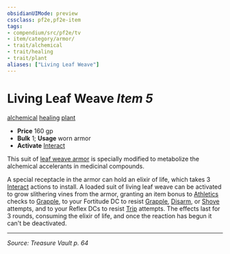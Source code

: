 ```yaml
---
obsidianUIMode: preview
cssclass: pf2e,pf2e-item
tags:
- compendium/src/pf2e/tv
- item/category/armor/
- trait/alchemical
- trait/healing
- trait/plant
aliases: ["Living Leaf Weave"]
---
```

# Living Leaf Weave *Item 5*  
[alchemical](alchemical.md "Alchemical Item Trait")  [healing](healing.md "Healing Effect Trait")  [plant](plant.md "Plant Creature Type Trait")  

- **Price** 160 gp
- **Bulk** 1; **Usage** worn armor
- **Activate** [Interact](interact.md)

This suit of [leaf weave armor](leaf-weave-tv.md) is specially modified to metabolize the alchemical accelerants in medicinal compounds.

A special receptacle in the armor can hold an elixir of life, which takes 3 [Interact](interact.md) actions to install. A loaded suit of living leaf weave can be activated to grow slithering vines from the armor, granting an item bonus to [Athletics](skills.md#Athletics) checks to [Grapple](Reference/Rules/Actions/grapple.md), to your Fortitude DC to resist [Grapple](Reference/Rules/Actions/grapple.md), [Disarm](Reference/Rules/Actions/disarm.md), or [Shove](Reference/Rules/Actions/shove.md) attempts, and to your Reflex DCs to resist [Trip](Reference/Rules/Actions/trip.md) attempts. The effects last for 3 rounds, consuming the elixir of life, and once the reaction has begun it can't be deactivated.


---
*Source: Treasure Vault p. 64*